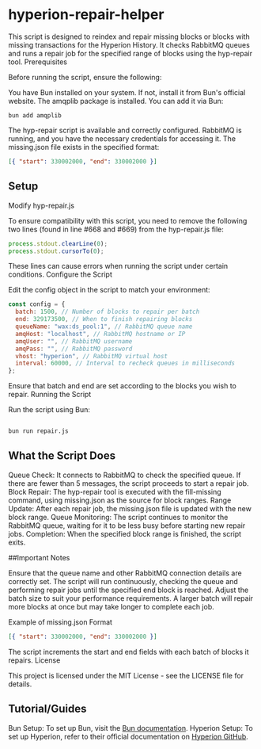 # hyperion-repair-helper

This script is designed to reindex and repair missing blocks or blocks with missing transactions for the Hyperion History. It checks RabbitMQ queues and runs a repair job for the specified range of blocks using the hyp-repair tool.
Prerequisites

Before running the script, ensure the following:

You have Bun installed on your system. If not, install it from Bun's official website.
The amqplib package is installed. You can add it via Bun:

`bun add amqplib`

The hyp-repair script is available and correctly configured.
RabbitMQ is running, and you have the necessary credentials for accessing it.
The missing.json file exists in the specified format:

```json
[{ "start": 330002000, "end": 330002000 }]
```

## Setup
Modify hyp-repair.js

To ensure compatibility with this script, you need to remove the following two lines (found in line #668 and #669) from the hyp-repair.js file:

```javascript
process.stdout.clearLine(0);
process.stdout.cursorTo(0);
```

These lines can cause errors when running the script under certain conditions.
Configure the Script

Edit the config object in the script to match your environment:

```javascript
const config = {
  batch: 1500, // Number of blocks to repair per batch
  end: 329173500, // When to finish repairing blocks
  queueName: "wax:ds_pool:1", // RabbitMQ queue name
  amqHost: "localhost", // RabbitMQ hostname or IP
  amqUser: "", // RabbitMQ username
  amqPass: "", // RabbitMQ password
  vhost: "hyperion", // RabbitMQ virtual host
  interval: 60000, // Interval to recheck queues in milliseconds
};
```

Ensure that batch and end are set according to the blocks you wish to repair.
Running the Script

Run the script using Bun:

```bash

bun run repair.js
```

## What the Script Does

Queue Check: It connects to RabbitMQ to check the specified queue. If there are fewer than 5 messages, the script proceeds to start a repair job.
Block Repair: The hyp-repair tool is executed with the fill-missing command, using missing.json as the source for block ranges.
Range Update: After each repair job, the missing.json file is updated with the new block range.
Queue Monitoring: The script continues to monitor the RabbitMQ queue, waiting for it to be less busy before starting new repair jobs.
Completion: When the specified block range is finished, the script exits.

##Important Notes

Ensure that the queue name and other RabbitMQ connection details are correctly set.
The script will run continuously, checking the queue and performing repair jobs until the specified end block is reached.
Adjust the batch size to suit your performance requirements. A larger batch will repair more blocks at once but may take longer to complete each job.

Example of missing.json Format

```json mssing.json
[{ "start": 330002000, "end": 330002000 }]
```

The script increments the start and end fields with each batch of blocks it repairs.
License

This project is licensed under the MIT License - see the LICENSE file for details.

## Tutorial/Guides

Bun Setup: To set up Bun, visit the [Bun documentation](https://bun.sh/docs).
Hyperion Setup: To set up Hyperion, refer to their official documentation on [Hyperion GitHub](https://github.com/eosrio/Hyperion-History-API).

